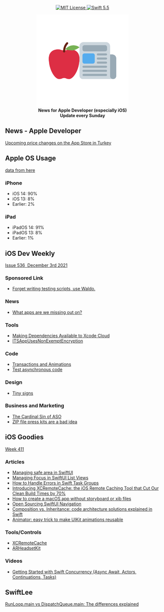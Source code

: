 <p align="center">
    <a href="LICENSE">
        <img src="https://img.shields.io/badge/license-MIT-brightgreen.svg" alt="MIT License">
    </a>
    <a href="https://swift.org">
        <img src="https://img.shields.io/badge/swift-5.5-brightgreen.svg" alt="Swift 5.5">
    </a>
</p>

<p align="center">
    <a href="https://www.toptal.com/developers/gitignore">
        <img src="appleDevNewsLogo.png" width="300" height="300"/>
    </a>
    <br>
    <strong>News for Apple Developer (especially iOS)</strong>
    <br>
    <strong>Update every Sunday</strong>
</p>

## News - Apple Developer

[Upcoming price changes on the App Store in Turkey](https://developer.apple.com/news/?id=4li349ao)

## Apple OS Usage

[data from here](https://developer.apple.com/support/app-store/)

### iPhone

* iOS 14: 90%
* iOS 13: 8%
* Earlier: 2%

### iPad

* iPadOS 14: 91%
* iPadOS 13: 8%
* Earlier: 1%

## iOS Dev Weekly

[Issue 536  December 3rd 2021](https://iosdevweekly.com//issues/536#start)

### Sponsored Link

* [Forget writing testing scripts, use Waldo.](https://cur.at/MeKWpdq?m=web)

### News

* [What apps are we missing out on?](https://cur.at/FCxlGzB?m=web)

### Tools

* [Making Dependencies Available to Xcode Cloud](https://cur.at/mLJq2VX?m=web)
* [ITSAppUsesNonExemptEncryption](https://cur.at/jeG26Li?m=web)

### Code

* [Transactions and Animations](https://cur.at/uF5e3n4?m=web)
* [Test asynchronous code](https://cur.at/Jlak1Bu?m=web)

### Design

* [Tiny signs](https://cur.at/jKaXbiN?m=web)

### Business and Marketing

* [The Cardinal Sin of ASO](https://cur.at/cLCkDVG?m=web)
* [ZIP file press kits are a bad idea](https://cur.at/JYqLJFv?m=web)

## iOS Goodies

[Week 411](https://ios-goodies.com/post/668228111222112256/week-411)

### Articles

* [Managing safe area in SwiftUI](https://href.li/?https://swiftwithmajid.com/2021/11/03/managing-safe-area-in-swiftui/)
* [Managing Focus in SwiftUI List Views](https://href.li/?https://peterfriese.dev/swiftui-list-focus/)
* [How to Handle Errors in Swift Task Groups](https://href.li/?https://swiftsenpai.com/swift/task-groups-error-handling/)
* [Introducing XCRemoteCache: the iOS Remote Caching Tool that Cut Our Clean Build Times by 70%](https://href.li/?https://engineering.atspotify.com/2021/11/16/introducing-xcremotecache-the-ios-remote-caching-tool-that-cut-our-clean-build-times-by-70/)
* [How to create a macOS app without storyboard or xib files](https://href.li/?https://sarunw.com/posts/how-to-create-macos-app-without-storyboard/)
* [Open Sourcing SwiftUI Navigation](https://href.li/?https://www.pointfree.co/blog/posts/66-open-sourcing-swiftui-navigation)
* [Composition vs. Inheritance: code architecture solutions explained in Swift](https://href.li/?https://www.avanderlee.com/swift/composition-inheritance-code-architecture/)
* [Animator: easy trick to make UIKit animations reusable](https://href.li/?https://medium.com/nice-photon-ios/animator-easy-trick-to-make-uikit-animations-reusable-2d10713ca3a)

### Tools/Controls

* [XCRemoteCache](https://href.li/?https://github.com/spotify/XCRemoteCache)
* [ARHeadsetKit](https://href.li/?https://github.com/philipturner/ARHeadsetKit)

### Videos

* [Getting Started with Swift Concurrency (Async Await, Actors, Continuations, Tasks)](https://href.li/?https://youtu.be/U6lQustiTGE)

## SwiftLee

[RunLoop.main vs DispatchQueue.main: The differences explained](https://www.avanderlee.com/combine/runloop-main-vs-dispatchqueue-main/)
